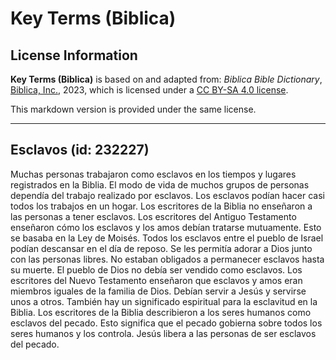 # Key Terms (Biblica)

## License Information

**Key Terms (Biblica)** is based on and adapted from: _Biblica Bible Dictionary_, [Biblica, Inc.](https://www.biblica.com/), 2023, which is licensed under a [CC BY-SA 4.0 license](https://creativecommons.org/licenses/by-sa/4.0/legalcode.en).

This markdown version is provided under the same license.



--------------------------------

## Esclavos (id: 232227)

Muchas personas trabajaron como esclavos en los tiempos y lugares registrados en la Biblia. El modo de vida de muchos grupos de personas dependía del trabajo realizado por esclavos. Los esclavos podían hacer casi todos los trabajos en un hogar. Los escritores de la Biblia no enseñaron a las personas a tener esclavos. Los escritores del Antiguo Testamento enseñaron cómo los esclavos y los amos debían tratarse mutuamente. Esto se basaba en la Ley de Moisés. Todos los esclavos entre el pueblo de Israel podían descansar en el día de reposo. Se les permitía adorar a Dios junto con las personas libres. No estaban obligados a permanecer esclavos hasta su muerte. El pueblo de Dios no debía ser vendido como esclavos. Los escritores del Nuevo Testamento enseñaron que esclavos y amos eran miembros iguales de la familia de Dios. Debían servir a Jesús y servirse unos a otros. También hay un significado espiritual para la esclavitud en la Biblia. Los escritores de la Biblia describieron a los seres humanos como esclavos del pecado. Esto significa que el pecado gobierna sobre todos los seres humanos y los controla. Jesús libera a las personas de ser esclavos del pecado.


